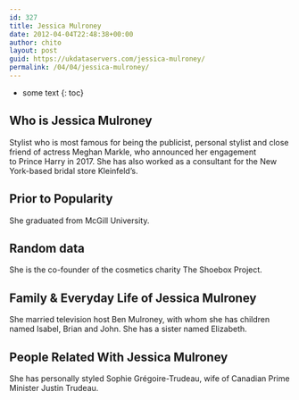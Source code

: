 ```yaml
---
id: 327
title: Jessica Mulroney
date: 2012-04-04T22:48:38+00:00
author: chito
layout: post
guid: https://ukdataservers.com/jessica-mulroney/
permalink: /04/04/jessica-mulroney/
---
```


* some text
{: toc}


## Who is  Jessica Mulroney
                  
                  
                  
Stylist who is most famous for being the publicist, personal stylist and close friend of actress Meghan Markle, who announced her engagement to Prince Harry in 2017. She has also worked as a consultant for the New York-based bridal store Kleinfeld&#8217;s.  
                  
                
                
                
## Prior to Popularity 
                  
                  
                  
She graduated from McGill University. 
                  
                
                
                
## Random data 
                  
                  
                  
She is the co-founder of the cosmetics charity The Shoebox Project. 
                  
                
                
                
## Family & Everyday Life of Jessica Mulroney
                  
                  
                  
She married television host Ben Mulroney, with whom she has children named Isabel, Brian and John. She has a sister named Elizabeth. 
                  
                
                
                
## People Related With  Jessica Mulroney
                  
                  
                  
She has personally styled Sophie Grégoire-Trudeau, wife of Canadian Prime Minister Justin Trudeau. 
                  
                
              
            
          
          
          
    
    
  

